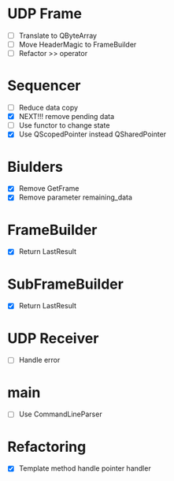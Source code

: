 # UDP Frame

- [ ] Translate to QByteArray
- [ ] Move HeaderMagic to FrameBuilder
- [ ] Refactor >> operator

# Sequencer

- [ ] Reduce data copy
- [x] NEXT!!! remove pending data
- [ ] Use functor to change state
- [x] Use QScopedPointer instead QSharedPointer

# Biulders

- [x] Remove GetFrame
- [x] Remove parameter remaining_data

# FrameBuilder

- [x] Return LastResult

# SubFrameBuilder

- [x] Return LastResult

# UDP Receiver

- [ ] Handle error

# main

- [ ] Use CommandLineParser

# Refactoring

- [x] Template method handle pointer handler
